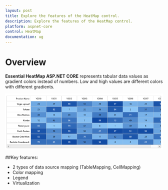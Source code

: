```yaml
---
layout: post
title: Explore the features of the HeatMap control.
description: Explore the features of the HeatMap control.
platform: aspnet-core
control: HeatMap
documentation: ug
---
```


# Overview

**Essential HeatMap ASP.NET CORE** represents tabular data values as gradient colors instead of numbers. Low and high values are different colors with different gradients.
 
![](Overview_images/Overview_images_img1.png)

##Key features:

 * 2 types of data source mapping (TableMapping, CellMapping)
 * Color mapping
 * Legend
 * Virtualization